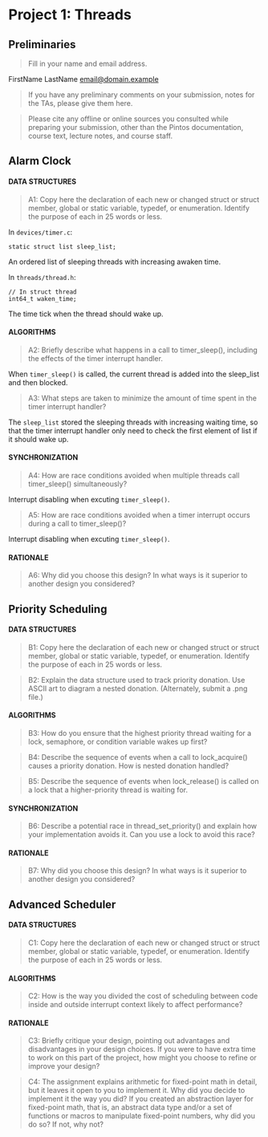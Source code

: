 # Project 1: Threads

## Preliminaries

>Fill in your name and email address.

FirstName LastName <email@domain.example>

>If you have any preliminary comments on your submission, notes for the
>TAs, please give them here.



>Please cite any offline or online sources you consulted while
>preparing your submission, other than the Pintos documentation, course
>text, lecture notes, and course staff.



## Alarm Clock

#### DATA STRUCTURES

>A1: Copy here the declaration of each new or changed struct or struct member, global or static variable, typedef, or enumeration.  Identify the purpose of each in 25 words or less.

In `devices/timer.c`:

    static struct list sleep_list;

An ordered list of sleeping threads with increasing awaken time.

In `threads/thread.h`:

    // In struct thread
    int64_t waken_time;


The time tick when the thread should wake up.

#### ALGORITHMS

>A2: Briefly describe what happens in a call to timer_sleep(),
>including the effects of the timer interrupt handler.

When `timer_sleep()` is called, the current thread is added into the sleep_list and then blocked. 

>A3: What steps are taken to minimize the amount of time spent in
>the timer interrupt handler?

The `sleep_list` stored the sleeping threads with increasing waiting time, so that the timer interrupt handler only need to check the first element of list if it should wake up.

#### SYNCHRONIZATION

>A4: How are race conditions avoided when multiple threads call
>timer_sleep() simultaneously?

Interrupt disabling when excuting `timer_sleep()`.

>A5: How are race conditions avoided when a timer interrupt occurs
>during a call to timer_sleep()?

Interrupt disabling when excuting `timer_sleep()`.

#### RATIONALE

>A6: Why did you choose this design?  In what ways is it superior to
>another design you considered?



## Priority Scheduling

#### DATA STRUCTURES

>B1: Copy here the declaration of each new or changed struct or struct member, global or static variable, typedef, or enumeration.  Identify the purpose of each in 25 words or less.



>B2: Explain the data structure used to track priority donation.
>Use ASCII art to diagram a nested donation.  (Alternately, submit a
>.png file.)



#### ALGORITHMS

>B3: How do you ensure that the highest priority thread waiting for
>a lock, semaphore, or condition variable wakes up first?



>B4: Describe the sequence of events when a call to lock_acquire()
>causes a priority donation.  How is nested donation handled?



>B5: Describe the sequence of events when lock_release() is called
>on a lock that a higher-priority thread is waiting for.



#### SYNCHRONIZATION

>B6: Describe a potential race in thread_set_priority() and explain
>how your implementation avoids it.  Can you use a lock to avoid
>this race?



#### RATIONALE

>B7: Why did you choose this design?  In what ways is it superior to
>another design you considered?



## Advanced Scheduler

#### DATA STRUCTURES

>C1: Copy here the declaration of each new or changed struct or struct member, global or static variable, typedef, or enumeration.  Identify the purpose of each in 25 words or less.



#### ALGORITHMS

>C2: How is the way you divided the cost of scheduling between code
>inside and outside interrupt context likely to affect performance?



#### RATIONALE

>C3: Briefly critique your design, pointing out advantages and
>disadvantages in your design choices.  If you were to have extra
>time to work on this part of the project, how might you choose to
>refine or improve your design?



>C4: The assignment explains arithmetic for fixed-point math in
>detail, but it leaves it open to you to implement it.  Why did you
>decide to implement it the way you did?  If you created an
>abstraction layer for fixed-point math, that is, an abstract data
>type and/or a set of functions or macros to manipulate fixed-point
>numbers, why did you do so?  If not, why not?